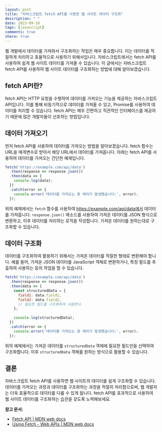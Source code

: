 ```yaml
---
layout: post
title: "자바스크립트 fetch API를 사용한 웹 사이트 데이터 구조화"
description: " "
date: 2023-09-10
tags: [javascript]
comments: true
share: true
---
```


웹 개발에서 데이터를 가져와서 구조화하는 작업은 매우 중요합니다. 이는 데이터를 적절하게 처리하고 효율적으로 사용하기 위해서입니다. 자바스크립트에서는 fetch API를 사용하여 쉽게 웹 사이트 데이터를 가져올 수 있습니다. 이 글에서는 자바스크립트 fetch API를 사용하여 웹 사이트 데이터를 구조화하는 방법에 대해 알아보겠습니다.

## fetch API란?

fetch API는 HTTP 요청을 수행하여 데이터를 가져오는 기능을 제공하는 자바스크립트 API입니다. 이를 통해 비동기적으로 데이터를 가져올 수 있고, Promise를 사용하여 데이터를 처리할 수 있습니다. fetch API는 매우 간편하고 직관적인 인터페이스를 제공하기 때문에 많은 개발자들이 선호하는 방법입니다.

## 데이터 가져오기

먼저 fetch API를 사용하여 데이터를 가져오는 방법을 알아보겠습니다. fetch 함수는 URL을 매개변수로 받아서 해당 URL에서 데이터를 가져옵니다. 아래는 fetch API를 사용하여 데이터를 가져오는 간단한 예제입니다.

```javascript
fetch('https://example.com/api/data')
  .then(response => response.json())
  .then(data => {
    console.log(data);
  })
  .catch(error => {
    console.error('데이터를 가져오는 중 에러가 발생했습니다:', error);
  });
```

위의 예제에서는 `fetch` 함수를 사용하여 https://example.com/api/data에서 데이터를 가져옵니다. `response.json()` 메소드를 사용하여 가져온 데이터를 JSON 형식으로 변환하고, 이후 데이터를 처리하는 로직을 작성합니다. 가져온 데이터를 원하는대로 구조화할 수 있습니다.

## 데이터 구조화

데이터를 구조화하여 활용하기 위해서는 가져온 데이터를 적절한 형태로 변환해야 합니다. 예를 들어, 가져온 JSON 데이터를 JavaScript 객체로 변환하거나, 특정 필드를 추출하여 사용하는 등의 작업을 할 수 있습니다.

```javascript
fetch('https://example.com/api/data')
  .then(response => response.json())
  .then(data => {
    const structuredData = {
      field1: data.field1,
      field2: data.field2,
      // 필요한 필드를 구조화하여 사용한다.
    };
    
    console.log(structuredData);
  })
  .catch(error => {
    console.error('데이터를 가져오는 중 에러가 발생했습니다:', error);
  });
```

위의 예제에서는 가져온 데이터를 `structuredData` 객체에 필요한 필드만을 선택하여 구조화합니다. 이후 `structuredData` 객체를 원하는 방식으로 활용할 수 있습니다.

## 결론

자바스크립트 fetch API를 사용하면 웹 사이트의 데이터를 쉽게 구조화할 수 있습니다. 데이터를 가져오는 과정과 데이터를 구조화하는 과정을 적절히 처리함으로써, 웹 개발자는 더욱 효율적으로 데이터를 다룰 수 있게 됩니다. fetch API를 효과적으로 사용하여 웹 사이트 데이터를 구조화하는 습관을 갖도록 노력해보세요.

**참고 문서:**
- [Fetch API | MDN web docs](https://developer.mozilla.org/ko/docs/Web/API/Fetch_API)
- [Using Fetch - Web APIs | MDN web docs](https://developer.mozilla.org/ko/docs/Web/API/Fetch_API/Using_Fetch)